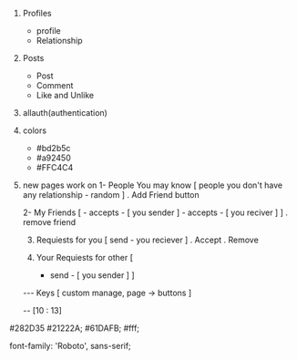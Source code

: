 1. Profiles
    - profile
    - Relationship

2. Posts
    - Post
    - Comment
    - Like and Unlike

3. allauth(authentication)

4. colors
    - #bd2b5c
    - #a92450
    - #FFC4C4

5. new pages work on 
    1- People You may know
    [ 
        people you don't have any relationship - random 
    ]
        . Add Friend button

    2- My Friends 
    [
        - accepts - [ you sender ]
        - accepts - [ you reciver ]
    ]
        . remove friend

    3. Requiests for you
    [
        send - you reciever
    ]
        . Accept
        . Remove
    
    4. Your Requiests for other
    [
        - send - [ you sender ]
    ]

    --- Keys [ custom manage, page -> buttons ]

    -- [10 : 13]

#282D35
#21222A;
#61DAFB;
#fff;


font-family: 'Roboto', sans-serif;